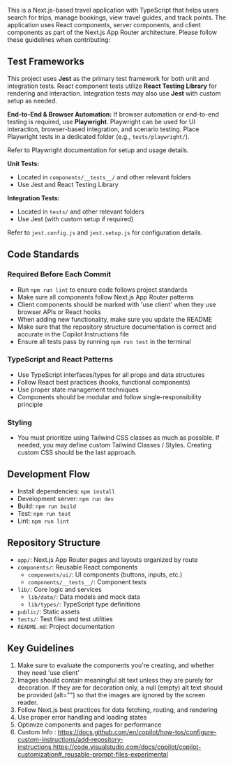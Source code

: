 This is a Next.js-based travel application with TypeScript that helps users search for trips, manage bookings, view travel guides, and track points. The application uses React components, server components, and client components as part of the Next.js App Router architecture. Please follow these guidelines when contributing:
## Test Frameworks

This project uses **Jest** as the primary test framework for both unit and integration tests. React component tests utilize **React Testing Library** for rendering and interaction. Integration tests may also use **Jest** with custom setup as needed.

**End-to-End & Browser Automation:**
If browser automation or end-to-end testing is required, use **Playwright**. Playwright can be used for UI interaction, browser-based integration, and scenario testing. Place Playwright tests in a dedicated folder (e.g., `tests/playwright/`).

Refer to Playwright documentation for setup and usage details.

**Unit Tests:**
- Located in `components/__tests__/` and other relevant folders
- Use Jest and React Testing Library

**Integration Tests:**
- Located in `tests/` and other relevant folders
- Use Jest (with custom setup if required)

Refer to `jest.config.js` and `jest.setup.js` for configuration details.
## Code Standards

### Required Before Each Commit
- Run `npm run lint` to ensure code follows project standards
- Make sure all components follow Next.js App Router patterns
- Client components should be marked with 'use client' when they use browser APIs or React hooks
- When adding new functionality, make sure you update the README
- Make sure that the repository structure documentation is correct and accurate in the Copilot Instructions file
- Ensure all tests pass by running `npm run test` in the terminal

### TypeScript and React Patterns
- Use TypeScript interfaces/types for all props and data structures
- Follow React best practices (hooks, functional components)
- Use proper state management techniques
- Components should be modular and follow single-responsibility principle

### Styling
- You must prioritize using Tailwind CSS classes as much as possible. If needed, you may define custom Tailwind Classes / Styles. Creating custom CSS should be the last approach.

## Development Flow
- Install dependencies: `npm install`
- Development server: `npm run dev`
- Build: `npm run build`
- Test: `npm run test`
- Lint: `npm run lint`

## Repository Structure
- `app/`: Next.js App Router pages and layouts organized by route
- `components/`: Reusable React components
  - `components/ui/`: UI components (buttons, inputs, etc.)
  - `components/__tests__/`: Component tests
- `lib/`: Core logic and services
  - `lib/data/`: Data models and mock data
  - `lib/types/`: TypeScript type definitions
- `public/`: Static assets
- `tests/`: Test files and test utilities
- `README.md`: Project documentation

## Key Guidelines
1. Make sure to evaluate the components you're creating, and whether they need 'use client'
2. Images should contain meaningful alt text unless they are purely for decoration. If they are for decoration only, a null (empty) alt text should be provided (alt="") so that the images are ignored by the screen reader.
3. Follow Next.js best practices for data fetching, routing, and rendering
4. Use proper error handling and loading states
5. Optimize components and pages for performance
6. Custom Info : https://docs.github.com/en/copilot/how-tos/configure-custom-instructions/add-repository-instructions,https://code.visualstudio.com/docs/copilot/copilot-customization#_reusable-prompt-files-experimental